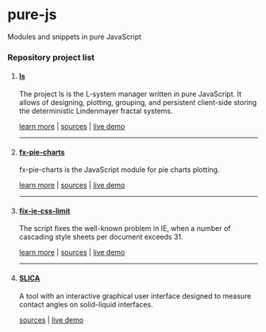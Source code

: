 # pure-js

Modules and snippets in pure JavaScript

### Repository project list

1. #### [ls](https://github.com/Amphiluke/pure-js/tree/master/src/l-systems)

    The project ls is the L-system manager written in pure JavaScript. It allows of designing, plotting, grouping, and persistent client-side storing the deterministic Lindenmayer fractal systems.

    [learn more](https://github.com/Amphiluke/pure-js/tree/master/src/l-systems#ls--l-system-manager) | [sources](https://github.com/Amphiluke/pure-js/tree/master/src/l-systems) | [live demo](http://amphiluke.github.io/pure-js/l-systems/ls.html)

    ---
2. #### [fx-pie-charts](https://github.com/Amphiluke/pure-js/tree/master/src/fx-pie-charts)

    fx-pie-charts is the JavaScript module for pie charts plotting.

    [learn more](https://github.com/Amphiluke/pure-js/tree/master/src/fx-pie-charts#fx-pie-charts) | [sources](https://github.com/Amphiluke/pure-js/tree/master/src/fx-pie-charts) | [live demo](http://amphiluke.github.io/pure-js/fx-pie-charts/)

    ---
3. #### [fix-ie-css-limit](https://github.com/Amphiluke/pure-js/tree/master/src/fix-ie-css-limit)

    The script fixes the well-known problem in IE, when a number of cascading style sheets per document exceeds 31.

    [learn more](https://github.com/Amphiluke/pure-js/tree/master/src/fix-ie-css-limit#fix-ie-css-limit) | [sources](https://github.com/Amphiluke/pure-js/tree/master/src/fix-ie-css-limit) | [live demo](http://amphiluke.github.io/pure-js/fix-ie-css-limit/)

    ---
4. #### [SLICA](https://github.com/Amphiluke/pure-js/tree/master/src/slica)

    A tool with an interactive graphical user interface designed to measure contact angles on solid-liquid interfaces.

    [sources](https://github.com/Amphiluke/pure-js/tree/master/src/slica) | [live demo](http://amphiluke.github.io/pure-js/slica/slica.html)
